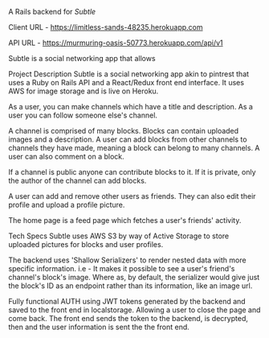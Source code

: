 A Rails backend for _Subtle_

  Client URL - https://limitless-sands-48235.herokuapp.com

  API URL - https://murmuring-oasis-50773.herokuapp.com/api/v1

Subtle is a social networking app that allows


Project Description
  Subtle is a social networking app akin to pintrest that uses a Ruby on Rails API and a React/Redux front end interface. It uses AWS for image storage and is live on Heroku.

  As a user, you can make channels which have a title and description. As a user you can follow someone else's channel.

  A channel is comprised of many blocks. Blocks can contain uploaded images and a description. A user can add blocks from other channels to channels they have made, meaning a block can belong to many channels.  A user can also comment on a block.

  If a channel is public anyone can contribute blocks to it. If it is private, only the author of the channel can add blocks.

  A user can add and remove other users as friends. They can also edit their profile and upload a profile picture.

  The home page is a feed page which fetches a user's friends' activity.

Tech Specs
  Subtle uses AWS S3 by way of Active Storage to store uploaded pictures for blocks and user profiles.

  The backend uses 'Shallow Serializers' to render nested data with more specific information.
    i.e - It makes it possible to see a user's friend's channel's block's image. Where as, by default, the serializer would give just the block's ID as an endpoint rather than its information, like an image url.

  Fully functional AUTH using JWT tokens generated by the backend and saved to the front end in localstorage. Allowing a user to close the page and come back. The front end sends the token to the backend, is decrypted, then and the user information is sent the the front end.
